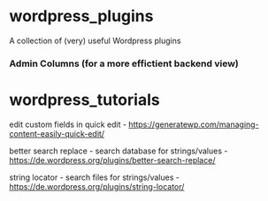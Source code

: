 # wordpress_plugins
A collection of (very) useful Wordpress plugins
### Admin Columns (for a more effictient backend view)



# wordpress_tutorials
edit custom fields in quick edit - https://generatewp.com/managing-content-easily-quick-edit/

better search replace - search database for strings/values - https://de.wordpress.org/plugins/better-search-replace/

string locator - search files for strings/values - https://de.wordpress.org/plugins/string-locator/
